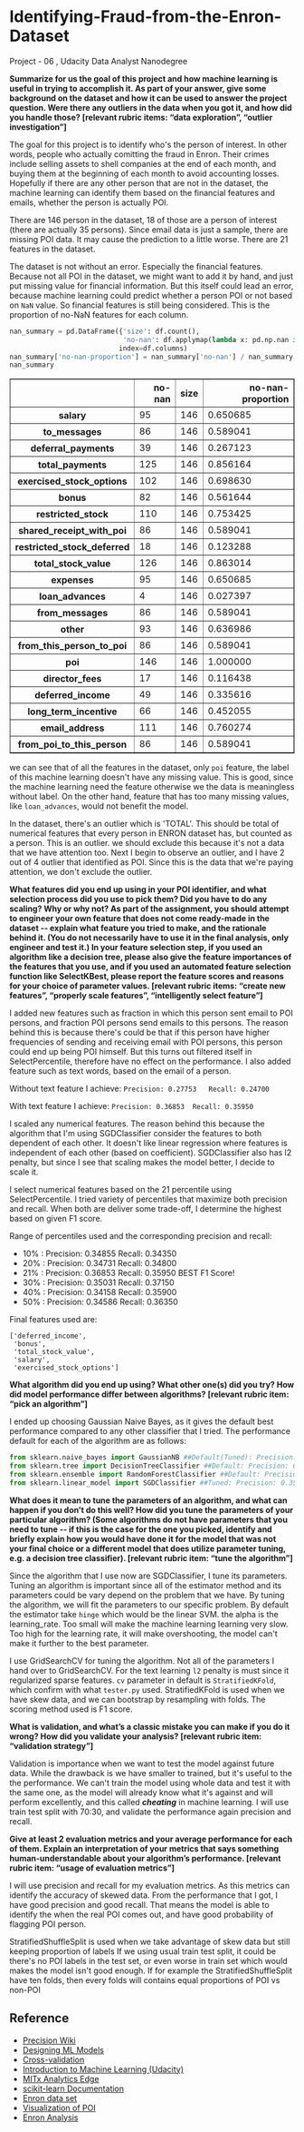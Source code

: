 # Identifying-Fraud-from-the-Enron-Dataset
Project - 06 , Udacity Data Analyst Nanodegree


**Summarize for us the goal of this project and how machine learning is useful in trying to accomplish it. As part of your answer, give some background on the dataset and how it can be used to answer the project question. Were there any outliers in the data when you got it, and how did you handle those?  [relevant rubric items: “data exploration”, “outlier investigation”]**

The goal for this project is to identify who's the person of interest. In other words, people who actually comitting the fraud in Enron. Their crimes include selling assets to shell companies at the end of each month, and buying them at the beginning of each month to avoid accounting losses. Hopefully if there are any other person that are not in the dataset, the machine learning can identify them based on the financial features and emails, whether the person is actually POI.

There are 146 person in the dataset, 18 of those are a person of interest (there are actually 35 persons). Since  email data is just a sample, there are missing POI data. It may cause the prediction to a little worse. There are 21 features in the dataset. 

The dataset is not without an error. Especially the financial features. Because not all POI in the dataset, we might want to add it by hand, and just put missing value for financial information. But this itself could lead an error, because machine learning could predict whether a person POI or not based on `NaN` value. So financial features is still being considered. This is the proportion of no-NaN features for each column.


```python
nan_summary = pd.DataFrame({'size': df.count(),
                            'no-nan': df.applymap(lambda x: pd.np.nan if x=='NaN' else x).count()},
                           index=df.columns)
nan_summary['no-nan-proportion'] = nan_summary['no-nan'] / nan_summary['size']
nan_summary
```




<div>
<table border="1" class="dataframe">
  <thead>
    <tr style="text-align: right;">
      <th></th>
      <th>no-nan</th>
      <th>size</th>
      <th>no-nan-proportion</th>
    </tr>
  </thead>
  <tbody>
    <tr>
      <th>salary</th>
      <td>95</td>
      <td>146</td>
      <td>0.650685</td>
    </tr>
    <tr>
      <th>to_messages</th>
      <td>86</td>
      <td>146</td>
      <td>0.589041</td>
    </tr>
    <tr>
      <th>deferral_payments</th>
      <td>39</td>
      <td>146</td>
      <td>0.267123</td>
    </tr>
    <tr>
      <th>total_payments</th>
      <td>125</td>
      <td>146</td>
      <td>0.856164</td>
    </tr>
    <tr>
      <th>exercised_stock_options</th>
      <td>102</td>
      <td>146</td>
      <td>0.698630</td>
    </tr>
    <tr>
      <th>bonus</th>
      <td>82</td>
      <td>146</td>
      <td>0.561644</td>
    </tr>
    <tr>
      <th>restricted_stock</th>
      <td>110</td>
      <td>146</td>
      <td>0.753425</td>
    </tr>
    <tr>
      <th>shared_receipt_with_poi</th>
      <td>86</td>
      <td>146</td>
      <td>0.589041</td>
    </tr>
    <tr>
      <th>restricted_stock_deferred</th>
      <td>18</td>
      <td>146</td>
      <td>0.123288</td>
    </tr>
    <tr>
      <th>total_stock_value</th>
      <td>126</td>
      <td>146</td>
      <td>0.863014</td>
    </tr>
    <tr>
      <th>expenses</th>
      <td>95</td>
      <td>146</td>
      <td>0.650685</td>
    </tr>
    <tr>
      <th>loan_advances</th>
      <td>4</td>
      <td>146</td>
      <td>0.027397</td>
    </tr>
    <tr>
      <th>from_messages</th>
      <td>86</td>
      <td>146</td>
      <td>0.589041</td>
    </tr>
    <tr>
      <th>other</th>
      <td>93</td>
      <td>146</td>
      <td>0.636986</td>
    </tr>
    <tr>
      <th>from_this_person_to_poi</th>
      <td>86</td>
      <td>146</td>
      <td>0.589041</td>
    </tr>
    <tr>
      <th>poi</th>
      <td>146</td>
      <td>146</td>
      <td>1.000000</td>
    </tr>
    <tr>
      <th>director_fees</th>
      <td>17</td>
      <td>146</td>
      <td>0.116438</td>
    </tr>
    <tr>
      <th>deferred_income</th>
      <td>49</td>
      <td>146</td>
      <td>0.335616</td>
    </tr>
    <tr>
      <th>long_term_incentive</th>
      <td>66</td>
      <td>146</td>
      <td>0.452055</td>
    </tr>
    <tr>
      <th>email_address</th>
      <td>111</td>
      <td>146</td>
      <td>0.760274</td>
    </tr>
    <tr>
      <th>from_poi_to_this_person</th>
      <td>86</td>
      <td>146</td>
      <td>0.589041</td>
    </tr>
  </tbody>
</table>
</div>



we can see that of all the features in the dataset, only `poi` feature, the label of this machine learning doesn't have any missing value. This is good, since the machine learning need the feature otherwise we the data is meaningless without label. On the other hand, feature that has too many missing values, like `loan_advances`, would not benefit the model.

In the dataset, there's an outlier which is 'TOTAL'. This should be total of numerical features that every person in ENRON dataset has, but counted as a person. This is an outlier. we should exclude this because it's not a data that we have attention too. Next I begin to observe an outlier, and I have 2 out of 4 outlier that identified as POI. Since this is the data that we're paying attention, we don't exclude the outlier. 

**What features did you end up using in your POI identifier, and what selection process did you use to pick them? Did you have to do any scaling? Why or why not? As part of the assignment, you should attempt to engineer your own feature that does not come ready-made in the dataset -- explain what feature you tried to make, and the rationale behind it. (You do not necessarily have to use it in the final analysis, only engineer and test it.) In your feature selection step, if you used an algorithm like a decision tree, please also give the feature importances of the features that you use, and if you used an automated feature selection function like SelectKBest, please report the feature scores and reasons for your choice of parameter values.  [relevant rubric items: “create new features”, “properly scale features”, “intelligently select feature”]**

I added new features such as fraction in which this person sent email to POI persons, and fraction POI persons send emails to this persons. The reason behind this is because there's could be that if this person have higher frequencies of sending and receiving email with POI persons, this person could end up being POI himself. But this turns out filtered itself in SelectPercentile, therefore have no effect on the performance. I also added feature such as text words, based on the email of a person.

Without text feature I achieve: ```Precision: 0.27753	Recall: 0.24700```

With text feature I achieve: ```Precision: 0.36853	Recall: 0.35950```


I scaled any numerical features. The reason behind this because the algorithm that I'm using SGDClassifier consider the features to both dependent of each other. It doesn't like linear regression where features is independent of each other (based on coefficient). SGDClassifier also has l2 penalty, but since I see that scaling makes the model better, I decide to scale it. 

I select numerical features based on the 21 percentile using SelectPercentile. I tried variety of percentiles that maximize both precision and recall. When both are deliver some trade-off, I determine the highest based on given F1 score.

Range of percentiles used and the corresponding precision and recall:


* 10% : Precision: 0.34855	Recall: 0.34350
* 20% : Precision: 0.34731	Recall: 0.34800
* 21% : Precision: 0.36853	Recall: 0.35950	BEST F1 Score!
* 30% : Precision: 0.35031	Recall: 0.37150
* 40% : Precision: 0.34158	Recall: 0.35900
* 50% : Precision: 0.34586	Recall: 0.36350



Final features used are:

```
['deferred_income',
 'bonus',
 'total_stock_value',
 'salary',
 'exercised_stock_options']
```

**What algorithm did you end up using? What other one(s) did you try? How did model performance differ between algorithms?  [relevant rubric item: “pick an algorithm”]**

I ended up choosing Gaussian Naive Bayes, as it gives the default best performance compared to any other classifier that I tried. The performance default for each of the algorithm are as follows:

```Python
from sklearn.naive_bayes import GaussianNB ##Default(Tuned): Precision: 0.29453	Recall: 0.43650
from sklearn.tree import DecisionTreeClassifier ##Default: Precision: 0.14830	Recall: 0.05450
from sklearn.ensemble import RandomForestClassifier ##Default: Precision: 0.47575 Recall: 0.20600, Longer time
from sklearn.linear_model import SGDClassifier ##Tuned: Precision: 0.35534	Recall: 0.34450, BEST!
```

**What does it mean to tune the parameters of an algorithm, and what can happen if you don’t do this well?  How did you tune the parameters of your particular algorithm? (Some algorithms do not have parameters that you need to tune -- if this is the case for the one you picked, identify and briefly explain how you would have done it for the model that was not your final choice or a different model that does utilize parameter tuning, e.g. a decision tree classifier).  [relevant rubric item: “tune the algorithm”]**

Since the algorithm that I use now are SGDClassifier, I tune its parameters. Tuning an algorithm is important since all of the estimator method and its parameters could be vary depend on the problem that we have. By tuning the algorithm, we will fit the parameters to our specific problem. By default the estimator take `hinge` which would be the linear SVM. the alpha is the learning_rate. Too small will make the machine learning learning very slow. Too high for the learning rate, it will make overshooting, the model can't make it further to the best parameter.

I use GridSearchCV for tuning the algorithm. Not all of the parameters I hand over to GridSearchCV. For the text learning `l2` penalty is must since it regularized sparse features. `cv` parameter in default is `StratifiedKFold`, which confirm with what `tester.py` used. StratifiedKFold is used when we have skew data, and we can bootstrap by resampling with folds. The scoring method used is F1 score.

**What is validation, and what’s a classic mistake you can make if you do it wrong? How did you validate your analysis?  [relevant rubric item: “validation strategy”]**

Validation is importance when we want to test the model against future data. While the drawback is we have smaller to trained, but it's useful to the the performance. We can't train the model using whole data and test it with the same one, as the model will already know what it's against and will perform excellently, and this called ***cheating*** in machine learning. I will use train test split with 70:30, and validate the performance again precision and recall.

**Give at least 2 evaluation metrics and your average performance for each of them.  Explain an interpretation of your metrics that says something human-understandable about your algorithm’s performance. [relevant rubric item: “usage of evaluation metrics”]**

I will use precision and recall for my evaluation metrics. As this metrics can identify the accuracy of skewed data. From the performance that I got, I have good precision and good recall. That means the model is able to identify the when the real POI comes out, and have good probability of flagging POI person.

StratifiedShuffleSplit is used when we take advantage of skew data but still keeping proportion of labels
If we using usual train test split, it could be there's no POI labels in the test set, or even worse in train set
which would makes the model isn't good enough. If for example the StratifiedShuffleSplit have ten folds, then every folds
will contains equal proportions of POI vs non-POI

## Reference
- [Precision Wiki](https://en.wikipedia.org/wiki/Precision_and_recall)
- [Designing ML Models](http://nerds.airbnb.com/designing-machine-learning-models/)
- [Cross-validation](https://en.wikipedia.org/wiki/Cross-validation_(statistics))
- [Introduction to Machine Learning (Udacity)](https://www.udacity.com/course/viewer#!/c-ud120-nd)
- [MITx Analytics Edge](https://www.edx.org/course/analytics-edge-mitx-15-071x-0)
- [scikit-learn Documentation](http://scikit-learn.org/stable/documentation.html)
- [Enron data set](https://www.cs.cmu.edu/~./enron/)
- [Visualization of POI](http://www.nytimes.com/packages/html/national/20061023_ENRON_TABLE/index.html)
- [Enron Analysis](https://olegleyz.github.io/enron_classifier.html)
